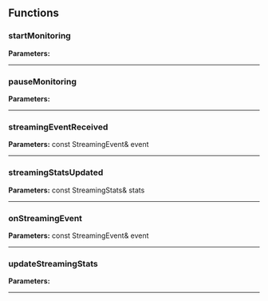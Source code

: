 
## Functions

### startMonitoring



**Parameters:** 

---

### pauseMonitoring



**Parameters:** 

---

### streamingEventReceived



**Parameters:** const StreamingEvent& event

---

### streamingStatsUpdated



**Parameters:** const StreamingStats& stats

---

### onStreamingEvent



**Parameters:** const StreamingEvent& event

---

### updateStreamingStats



**Parameters:** 

---
